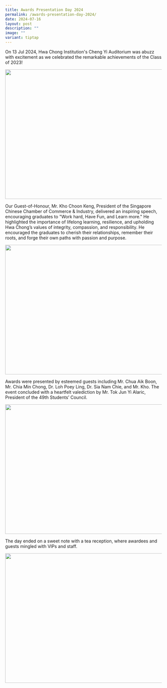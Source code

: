 ```yaml
---
title: Awards Presentation Day 2024
permalink: /awards-presentation-day-2024/
date: 2024-07-16
layout: post
description: ""
image: ""
variant: tiptap
---
```

<p>On 13 Jul 2024, Hwa Chong Institution's Cheng Yi Auditorium was abuzz
with excitement as we celebrated the remarkable achievements of the Class
of 2023!</p>
<div class="isomer-image-wrapper">
<img style="margin-left:0px;margin-top:0px;" height="416" width="624" src="https://lh7-us.googleusercontent.com/docsz/AD_4nXcnNZp21LuRywOXg0Came0nKls6izywFg9pS9lb1PvHgjadaqmwolA_gVn-PT05-BTkQ2ydp3w95XqeAGmDdr9EXEdMqtggAGgsYctuA20WbqgU4Mh1oRpfGq8Ryahc565N5t_y-ABdOq_C4AQDPo6y8YA?key=uK9yykJt20kWC6ICJjzFrA">
</div>
<p>Our Guest-of-Honour, Mr. Kho Choon Keng, President of the Singapore Chinese
Chamber of Commerce &amp; Industry, delivered an inspiring speech, encouraging
graduates to "Work hard, Have Fun, and Learn more." He highlighted the
importance of lifelong learning, resilience, and upholding Hwa Chong’s
values of integrity, compassion, and responsibility. He encouraged the
graduates to cherish their relationships, remember their roots, and forge
their own paths with passion and purpose.</p>
<div class="isomer-image-wrapper">
<img style="margin-left:0px;margin-top:0px;" height="416" width="624" src="https://lh7-us.googleusercontent.com/docsz/AD_4nXc9iiz-A5feqUiUwomTbb16ti-DX3vFo95DFaZMhX2ACn8fZjZxArDRbR4GIkHchwC5oAmhVNILvf6klW4T-vCOzlPmTooTIjDGIUtvX6YT8T3tOyDXIH-mgNhKhLC73vQszoayL-zE262GRgGWE-c73vM?key=uK9yykJt20kWC6ICJjzFrA">
</div>
<p>Awards were presented by esteemed guests including Mr. Chua Aik Boon,
Mr. Chia Min Chong, Dr. Loh Poey Ling, Dr. Sia Nam Chie, and Mr. Kho. The
event concluded with a heartfelt valediction by Mr. Tok Jun Yi Alaric,
President of the 49th Students’ Council.</p>
<div class="isomer-image-wrapper">
<img style="margin-left:0px;margin-top:0px;" height="416" width="624" src="https://lh7-us.googleusercontent.com/docsz/AD_4nXdXtF-FyfP1V_9Ztfr6jExrK8c6ns9PkaduYFQCw-8JnMUmLZe6C5xgA82dZVJ2RDqKUdAhyD7ZVIoJP0fdcNE8qir7sxQmfXCxb_olBPpe2-LAeuerY6w-czbmoXMPgq6-2waQ-8qg7aVKYV1Djq_Iwz4?key=uK9yykJt20kWC6ICJjzFrA">
</div>
<p>The day ended on a sweet note with a tea reception, where awardees and
guests mingled with VIPs and staff.</p>
<div class="isomer-image-wrapper">
<img style="margin-left:0px;margin-top:0px;" height="416" width="624" src="https://lh7-us.googleusercontent.com/docsz/AD_4nXezcCb2-wZJpFERKqtIuyu_fmsNYPs8mw5hKoMhCiXfQfBsfI-r96GoZ0kKq0oHcJQx8kS7jS3sWujcnDYqI0RGxClAHxIjgJlX025EObQ3PECnBP4mtsS_iF2C9wGvG6BDKep69SIjbauJtI0D7ZkZYSM?key=uK9yykJt20kWC6ICJjzFrA">
</div>
<p></p>
